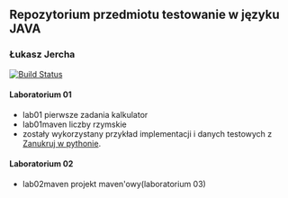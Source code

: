 ## Repozytorium przedmiotu testowanie w języku JAVA
### Łukasz Jercha
[![Build Status](https://travis-ci.org/ljercha/testowanie-java.svg?branch=master)](https://travis-ci.org/ljercha/testowanie-java)
#### Laboratorium 01 
- lab01 pierwsze zadania kalkulator
- lab01maven liczby rzymskie 
 - zostały wykorzystany przykład implementacji i danych testowych z [Zanukruj w pythonie](http://pl.wikibooks.org/wiki/Zanurkuj_w_Pythonie).

#### Laboratorium 02
- lab02maven projekt maven'owy(laboratorium 03)
